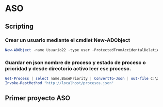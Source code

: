 # ASO
## Scripting

### Crear un usuario mediante el cmdlet New-ADObject
``` powershell
New-ADObject -name Usuario22 -type user -ProtectedFromAccidentalDeletion $true -
```
### Guardar en json nombre de proceso y estado de proceso o prioridad y desde directorio activo leer ese proceso.
``` powershell
Get-Process | select name,BasePriority | ConvertTo-Json | out-file C:\xampp\htdocs\procesos.json -Encoding default
Invoke-RestMethod "http://localhost/procesos.json"
```
## Primer proyecto ASO


